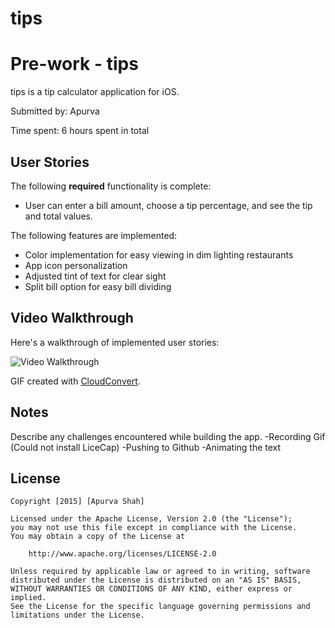 # tips
# Pre-work - tips

tips is a tip calculator application for iOS.

Submitted by: Apurva

Time spent: 6 hours spent in total

## User Stories

The following **required** functionality is complete:
* User can enter a bill amount, choose a tip percentage, and see the tip and total values.

The following features are implemented:
- Color implementation for easy viewing in dim lighting restaurants
- App icon personalization
- Adjusted tint of text for clear sight
- Split bill option for easy bill dividing


## Video Walkthrough 

Here's a walkthrough of implemented user stories:

<img src='http://i.imgur.com/JVLMrYT.gif' title='Video Walkthrough' width='' alt='Video Walkthrough' />

GIF created with [CloudConvert](https://cloudconvert.com/mov-to-gif).

## Notes

Describe any challenges encountered while building the app.
-Recording Gif (Could not install LiceCap)
-Pushing to Github
-Animating the text

## License

    Copyright [2015] [Apurva Shah]

    Licensed under the Apache License, Version 2.0 (the "License");
    you may not use this file except in compliance with the License.
    You may obtain a copy of the License at

        http://www.apache.org/licenses/LICENSE-2.0

    Unless required by applicable law or agreed to in writing, software
    distributed under the License is distributed on an "AS IS" BASIS,
    WITHOUT WARRANTIES OR CONDITIONS OF ANY KIND, either express or implied.
    See the License for the specific language governing permissions and
    limitations under the License.
